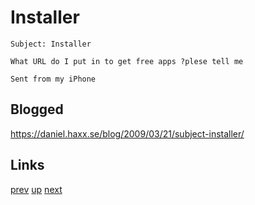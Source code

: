 # Installer

    Subject: Installer

    What URL do I put in to get free apps ?plese tell me

    Sent from my iPhone

## Blogged

<https://daniel.haxx.se/blog/2009/03/21/subject-installer/>

## Links

[prev](../2023/2023-11-26.md) [up](../) [next](../2010/2010-12-23.md)
